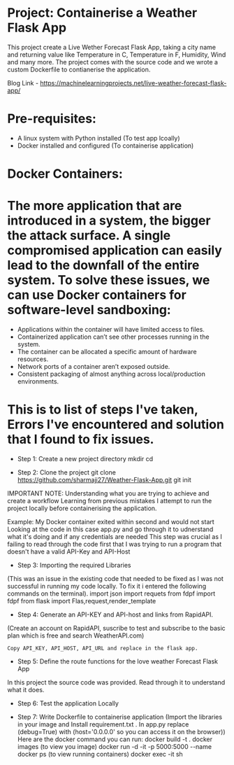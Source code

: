 
# Project:  Containerise a Weather Flask App 

This project create a Live Wether Forecast Flask App, taking a city name and returning value like Temperature in C, Temperature in F, Humidity, Wind and many more. 
The project comes with the source code and we wrote a custom Dockerfile to contianerise the application.
            

Blog Link - https://machinelearningprojects.net/live-weather-forecast-flask-app/

# Pre-requisites:

- A linux system with Python installed (To test app lcoally)
- Docker installed and configured (To containerise application)

# Docker Containers:
# The more application that are introduced in a system, the bigger the attack surface. A single compromised application can easily lead to the downfall of the entire system. To solve these issues, we can use Docker containers for software-level sandboxing:
- Applications within the container will have limited access to files.
- Containerized application can’t see other processes running in the system.
- The container can be allocated a specific amount of hardware resources.
- Network ports of a container aren’t exposed outside.
- Consistent packaging of almost anything across local/production environments.

# This is to list of steps I've taken, Errors I've encountered and solution that I found to fix issues.
- Step 1: Create a new project directory
    mkdir <directoryname>
    cd <directoryname>

- Step 2: Clone the project 
    git clone https://github.com/sharmaji27/Weather-Flask-App.git
    git init


IMPORTANT NOTE: 
Understanding what you are trying to achieve and create a workflow
Learning from previous mistakes I attempt to run the project locally before containerising the application. 

Example:
My Docker container exited within second and would not start Looking at the code in this case app.py and go through it to udnerstand what   it's doing and if any credentials are needed
This step was crucial as I failing to read through the code first that I was trying to run a program that doesn't have a valid  API-Key and API-Host

- Step 3: Importing the required Libraries 

(This was an issue in the existing code that needed to be fixed as I was not successful in running my code locally. To fix it i entered the following commands on the terminal).
    import json
    import requets
    from fdpf import fdpf
    from flask import Flas,request,render_template

- Step 4: Generate an API-KEY and API-host and links from RapidAPI.

(Create an account on RapidAPI, suscribe to test and subscribe to the basic plan which is free and search WeatherAPI.com)

    Copy API_KEY, API_HOST, API_URL and replace in the flask app.

- Step 5: Define the route functions for the love weather Forecast Flask App

 In this project the source code was provided. Read through it to understand what it does.

- Step 6: Test the application Locally 


- Step 7: Write Dockerfile to containerise application
          (Import the libraries in your image and Install requirement.txt . In app.py replace (debug=True) with (host='0.0.0.0' so you can access it on the browser))
          Here are the docker command you can run:
          docker build -t <filename> .
          docker images (to view you image)
          docker run -d -it -p 5000:5000 --name <containername> <filename>
          docker ps (to view running containers)
          docker exec -it <containerID> sh
